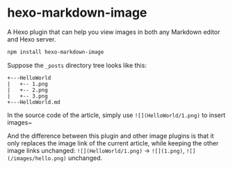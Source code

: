# hexo-markdown-image

A Hexo plugin that can help you view images in both any Markdown editor and Hexo server.

```bash
npm install hexo-markdown-image
```

Suppose the `_posts` directory tree looks like this:

```
+---HelloWorld
|   +-- 1.png
|   +-- 2.png
|   +-- 3.png
+---HelloWorld.md
```

In the source code of the article, simply use `![](HelloWorld/1.png)` to insert images~

And the difference between this plugin and other image plugins is that it only replaces the image link of the current article, while keeping the other image links unchanged: `![](HelloWorld/1.png)` -> `![](1.png)`, `![](/images/hello.png)` unchanged.
